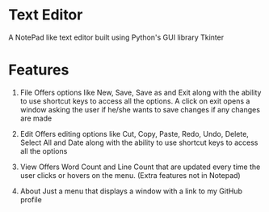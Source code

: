 # Text Editor
A NotePad like text editor built using Python's GUI library Tkinter

# Features

1. File
Offers options like New, Save, Save as and Exit along with the ability to use shortcut keys to access all the options. A click on exit opens a window asking the user if he/she wants to save changes if any changes are made

2. Edit
Offers editing options like Cut, Copy, Paste, Redo, Undo, Delete, Select All and Date along with the ability to use shortcut keys to access all the options

3. View
Offers Word Count and Line Count that are updated every time the user clicks or hovers on the menu. 
(Extra features not in Notepad)

4. About
Just a menu that displays a window with a link to my GitHub profile
